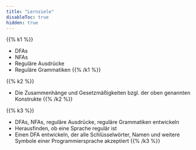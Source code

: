 ```yaml
---
title: "Lernziele"
disableToc: true
hidden: true
---
```



{{% k1 %}}
-   DFAs
-   NFAs
-   Reguläre Ausdrücke
-   Reguläre Grammatiken
{{% /k1 %}}

{{% k2 %}}
-   Die Zusammenhänge und Gesetzmäßigkeiten bzgl. der oben genannten Konstrukte
{{% /k2 %}}

{{% k3 %}}
-   DFAs, NFAs, reguläre Ausdrücke, reguläre Grammatiken entwickeln
-   Herausfinden, ob eine Sprache regulär ist
-   Einen DFA entwickeln, der alle Schlüsselwörter, Namen und weitere Symbole einer Programmiersprache akzeptiert
{{% /k3 %}}

